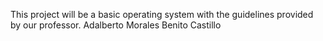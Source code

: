 This project will be a basic operating system with the guidelines provided by our professor.
Adalberto Morales
Benito Castillo
